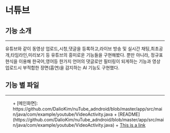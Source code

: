 # 너튜브


## 기능 소개
---
유튜브와 같이 동영상 업로드,시청,댓글을 등록하고,라이브 방송 및 실시간 채팅,최초공개,타임라인,미리보기 등 유튜브의 흥미로운 기능들을 구현해봤다.
뿐만 아니라, 정규표현식을 이용해 한국어,영어등 한가지 언어의 댓글로만 필터링이 되게하는 기능과 영상 업로드시 부적합한 장면(흡연)을 감지하는 AI 기능도 구현했다.

## 기능 별 파일
---
<ul>
+ [메인화면]: https://github.com/DalioKim/nuTube_adndroid/blob/master/app/src/main/java/com/example/youtube/VideoActivity.java
+ [README](https://github.com/DalioKim/nuTube_adndroid/blob/master/app/src/main/java/com/example/youtube/VideoActivity.java)
+  <a href="https://github.com/DalioKim/nuTube_adndroid/blob/master/app/src/main/java/com/example/youtube/VideoActivity.java">This is a link</a>
  
  
 </ul>
